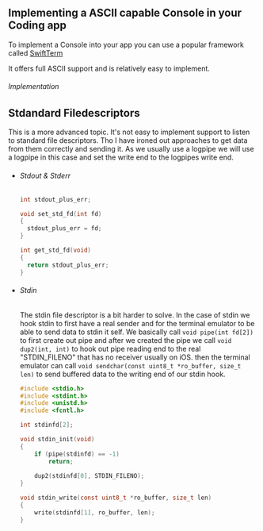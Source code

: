 ## Implementing a ASCII capable Console in your Coding app

To implement a Console into your app you can use a popular framework called [SwiftTerm](https://github.com/migueldeicaza/SwiftTerm)

It offers full ASCII support and is relatively easy to implement.

###### Implementation



## Stdandard Filedescriptors

This is a more advanced topic. It's not easy to implement support to listen to standard file descriptors. Tho I have ironed out approaches to get data from them correctly and sending it. As we usually use a logpipe we will use a logpipe in this case and set the write end to the logpipes write end.

- ###### Stdout & Stderr

  ```c
  int stdout_plus_err;
  
  void set_std_fd(int fd)
  {
    stdout_plus_err = fd;
  }
  
  int get_std_fd(void)
  {
    return stdout_plus_err;
  }
  ```

- ###### Stdin

  The stdin file descriptor is a bit harder to solve. In the case of stdin we hook stdin to first have a real sender and for the terminal emulator to be able to send data to stdin it self. We basically call `void pipe(int fd[2])` to first create out pipe and after we created the pipe we call `void dup2(int, int)` to hook out pipe reading end to the real "STDIN_FILENO" that has no receiver usually on iOS. then the terminal emulator can call `void sendchar(const uint8_t *ro_buffer, size_t len)` to send buffered data to the writing end of our stdin hook.

  ```c
  #include <stdio.h>
  #include <stdint.h>
  #include <unistd.h>
  #include <fcntl.h>
  
  int stdinfd[2];
  
  void stdin_init(void)
  {
      if (pipe(stdinfd) == -1)
          return;
      
      dup2(stdinfd[0], STDIN_FILENO);
  }
  
  void stdin_write(const uint8_t *ro_buffer, size_t len)
  {
      write(stdinfd[1], ro_buffer, len);
  }
  ```

  